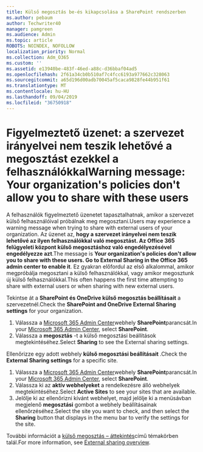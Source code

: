 ```yaml
---
title: Külső megosztás be-és kikapcsolása a SharePoint rendszerben
ms.author: pebaum
author: Techwriter40
manager: pamgreen
ms.audience: Admin
ms.topic: article
ROBOTS: NOINDEX, NOFOLLOW
localization_priority: Normal
ms.collection: Adm_O365
ms.custom: ''
ms.assetid: e13940be-483f-46ed-a88c-d36bbaf04ad5
ms.openlocfilehash: 2f61a34cb0b510af7c4fcc6193a977662c328063
ms.sourcegitcommit: a65d196d00adb70045af5caca9828fe44b951f61
ms.translationtype: MT
ms.contentlocale: hu-HU
ms.lasthandoff: 09/04/2019
ms.locfileid: "36750918"
---
```

# <a name="warning-message-your-organizations-policies-dont-allow-you-to-share-with-these-users"></a><span data-ttu-id="895f0-102">Figyelmeztető üzenet: a szervezet irányelvei nem teszik lehetővé a megosztást ezekkel a felhasználókkal</span><span class="sxs-lookup"><span data-stu-id="895f0-102">Warning message: Your organization's policies don't allow you to share with these users</span></span>

<span data-ttu-id="895f0-103">A felhasználók figyelmeztető üzenetet tapasztalhatnak, amikor a szervezet külső felhasználóival próbálnak meg megosztani.</span><span class="sxs-lookup"><span data-stu-id="895f0-103">Users may experience a warning message when trying to share with external users of your organization.</span></span> <span data-ttu-id="895f0-104">Az üzenet az, **hogy a szervezet irányelvei nem teszik lehetővé az ilyen felhasználókkal való megosztást. Az Office 365 felügyeleti központ külső megosztáshoz való engedélyezésével engedélyezze azt**.</span><span class="sxs-lookup"><span data-stu-id="895f0-104">The message is **Your organization's policies don't allow you to share with these users. Go to External Sharing in the Office 365 admin center to enable it**.</span></span> <span data-ttu-id="895f0-105">Ez gyakran előfordul az első alkalommal, amikor megpróbálja megosztani a külső felhasználókkal, vagy amikor megosztunk új külső felhasználókkal.</span><span class="sxs-lookup"><span data-stu-id="895f0-105">This often happens the first time attempting to share with external users or when sharing with new external users.</span></span>

<span data-ttu-id="895f0-106">Tekintse át a **SharePoint és OneDrive külső megosztás beállításait** a szervezetnél.</span><span class="sxs-lookup"><span data-stu-id="895f0-106">Check the **SharePoint and OneDrive External Sharing settings** for your organization.</span></span>

1. <span data-ttu-id="895f0-107">Válassza a [Microsoft 365 Admin Center](https://admin.microsoft.com/AdminPortal/Home#/homepage">https://admin.microsoft.com/)webhely **SharePoint**parancsát.</span><span class="sxs-lookup"><span data-stu-id="895f0-107">In your [Microsoft 365 Admin Center](https://admin.microsoft.com/AdminPortal/Home#/homepage">https://admin.microsoft.com/), select **SharePoint**.</span></span>
3. <span data-ttu-id="895f0-108">Válassza a **megosztás** -t a külső megosztási beállítások megtekintéséhez.</span><span class="sxs-lookup"><span data-stu-id="895f0-108">Select **Sharing** to see the External sharing settings.</span></span>

<span data-ttu-id="895f0-109">Ellenőrizze egy adott webhely **külső megosztási beállításait** .</span><span class="sxs-lookup"><span data-stu-id="895f0-109">Check the **External Sharing settings** for a specific site.</span></span>

1. <span data-ttu-id="895f0-110">Válassza a [Microsoft 365 Admin Center](https://admin.microsoft.com/AdminPortal/Home#/homepage">https://admin.microsoft.com/)webhely **SharePoint**parancsát.</span><span class="sxs-lookup"><span data-stu-id="895f0-110">In your [Microsoft 365 Admin Center](https://admin.microsoft.com/AdminPortal/Home#/homepage">https://admin.microsoft.com/), select **SharePoint**.</span></span>
2. <span data-ttu-id="895f0-111">Válassza ki az **aktív webhelyeket** a rendelkezésre álló webhelyek megtekintéséhez.</span><span class="sxs-lookup"><span data-stu-id="895f0-111">Select **Active Sites** to see your sites that are available.</span></span>
3. <span data-ttu-id="895f0-112">Jelölje ki az ellenőrizni kívánt webhelyet, majd jelölje ki a menüsávban megjelenő **megosztási** gombot a webhely beállításainak ellenőrzéséhez.</span><span class="sxs-lookup"><span data-stu-id="895f0-112">Select the site you want to check, and then select the **Sharing** button that displays in the menu bar to verify the settings for the site.</span></span>

<span data-ttu-id="895f0-113">További információt a [külső megosztás – áttekintés](https://docs.microsoft.com/sharepoint/external-sharing-overview)című témakörben talál.</span><span class="sxs-lookup"><span data-stu-id="895f0-113">For more information, see [External sharing overview](https://docs.microsoft.com/sharepoint/external-sharing-overview).</span></span>